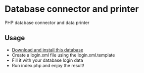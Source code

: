 # Database connector and printer

PHP database connector and data printer

## Usage

- [Download and install this database](https://www.mysqltutorial.org/wp-content/uploads/2018/03/mysqlsampledatabase.zip)
- Create a login.xml file using the login.xml.template
- Fill it with your database login data
- Run index.php and enjoy the result!
